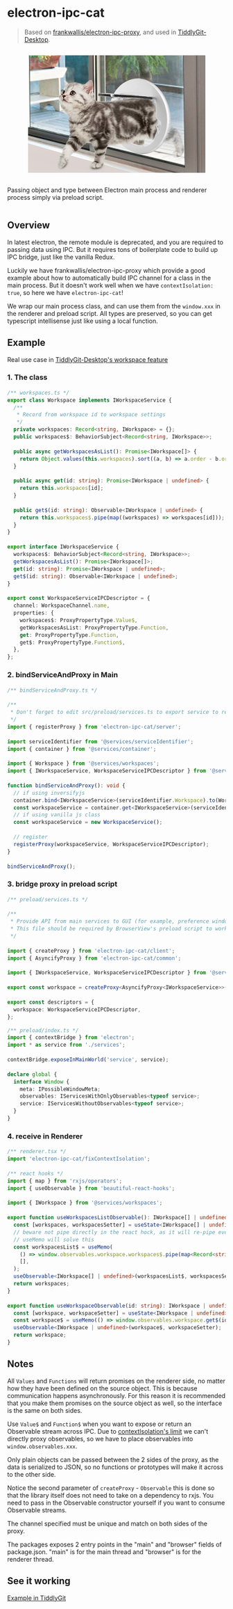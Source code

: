# electron-ipc-cat

> Based on [frankwallis/electron-ipc-proxy](https://github.com/frankwallis/electron-ipc-proxy/pull/2), and used in [TiddlyGit-Desktop](https://github.com/tiddly-gittly/TiddlyGit-Desktop).

<div style="display: flex; flex-direction: column; align-items: center;">

![docs/image/title-image.png](docs/image/title-image.png)

Passing object and type between Electron main process and renderer process simply via preload script.

</div>

## Overview

In latest electron, the remote module is deprecated, and you are required to passing data using IPC. But it requires tons of boilerplate code to build up IPC bridge, just like the vanilla Redux.

Luckily we have frankwallis/electron-ipc-proxy which provide a good example about how to automatically build IPC channel for a class in the main process. But it doesn't work well when we have `contextIsolation: true`, so here we have `electron-ipc-cat`!

We wrap our main process class, and can use them from the `window.xxx` in the renderer and preload script. All types are preserved, so you can get typescript intellisense just like using a local function.

## Example

Real use case in [TiddlyGit-Desktop's workspace feature](https://github.com/tiddly-gittly/TiddlyGit-Desktop/blob/master/src/services/workspaces/index.ts)

### 1. The class

```ts
/** workspaces.ts */
export class Workspace implements IWorkspaceService {
  /**
   * Record from workspace id to workspace settings
   */
  private workspaces: Record<string, IWorkspace> = {};
  public workspaces$: BehaviorSubject<Record<string, IWorkspace>>;

  public async getWorkspacesAsList(): Promise<IWorkspace[]> {
    return Object.values(this.workspaces).sort((a, b) => a.order - b.order);
  }

  public async get(id: string): Promise<IWorkspace | undefined> {
    return this.workspaces[id];
  }

  public get$(id: string): Observable<IWorkspace | undefined> {
    return this.workspaces$.pipe(map((workspaces) => workspaces[id]));
  }
}

export interface IWorkspaceService {
  workspaces$: BehaviorSubject<Record<string, IWorkspace>>;
  getWorkspacesAsList(): Promise<IWorkspace[]>;
  get(id: string): Promise<IWorkspace | undefined>;
  get$(id: string): Observable<IWorkspace | undefined>;
}

export const WorkspaceServiceIPCDescriptor = {
  channel: WorkspaceChannel.name,
  properties: {
    workspaces$: ProxyPropertyType.Value$,
    getWorkspacesAsList: ProxyPropertyType.Function,
    get: ProxyPropertyType.Function,
    get$: ProxyPropertyType.Function$,
  },
};
```

### 2. bindServiceAndProxy in Main

```ts
/** bindServiceAndProxy.ts */

/**
 * Don't forget to edit src/preload/services.ts to export service to renderer process
 */
import { registerProxy } from 'electron-ipc-cat/server';

import serviceIdentifier from '@services/serviceIdentifier';
import { container } from '@services/container';

import { Workspace } from '@services/workspaces';
import { IWorkspaceService, WorkspaceServiceIPCDescriptor } from '@services/workspaces/interface';

function bindServiceAndProxy(): void {
  // if using inversifyjs
  container.bind<IWorkspaceService>(serviceIdentifier.Workspace).to(Workspace).inSingletonScope();
  const workspaceService = container.get<IWorkspaceService>(serviceIdentifier.Workspace);
  // if using vanilla js class
  const workspaceService = new WorkspaceService();

  // register
  registerProxy(workspaceService, WorkspaceServiceIPCDescriptor);
}

bindServiceAndProxy();
```

### 3. bridge proxy in preload script

```ts
/** preload/services.ts */

/**
 * Provide API from main services to GUI (for example, preference window), and tiddlywiki
 * This file should be required by BrowserView's preload script to work
 */

import { createProxy } from 'electron-ipc-cat/client';
import { AsyncifyProxy } from 'electron-ipc-cat/common';

import { IWorkspaceService, WorkspaceServiceIPCDescriptor } from '@services/workspaces/interface';

export const workspace = createProxy<AsyncifyProxy<IWorkspaceService>>(WorkspaceServiceIPCDescriptor);

export const descriptors = {
  workspace: WorkspaceServiceIPCDescriptor,
};
```

```ts
/** preload/index.ts */
import { contextBridge } from 'electron';
import * as service from './services';

contextBridge.exposeInMainWorld('service', service);

declare global {
  interface Window {
    meta: IPossibleWindowMeta;
    observables: IServicesWithOnlyObservables<typeof service>;
    service: IServicesWithoutObservables<typeof service>;
  }
}
```

### 4. receive in Renderer

```ts
/** renderer.tsx */
import 'electron-ipc-cat/fixContextIsolation';

/** react hooks */
import { map } from 'rxjs/operators';
import { useObservable } from 'beautiful-react-hooks';

import { IWorkspace } from '@services/workspaces';

export function useWorkspacesListObservable(): IWorkspace[] | undefined {
  const [workspaces, workspacesSetter] = useState<IWorkspace[] | undefined>();
  // beware not pipe directly in the react hock, as it will re-pipe every time React reRenders, and every time regarded as new Observable, so it will re-subscribe
  // useMemo will solve this
  const workspacesList$ = useMemo(
    () => window.observables.workspace.workspaces$.pipe(map<Record<string, IWorkspace>, IWorkspace[]>((workspaces) => Object.values(workspaces))),
    [],
  );
  useObservable<IWorkspace[] | undefined>(workspacesList$, workspacesSetter);
  return workspaces;
}

export function useWorkspaceObservable(id: string): IWorkspace | undefined {
  const [workspace, workspaceSetter] = useState<IWorkspace | undefined>();
  const workspace$ = useMemo(() => window.observables.workspace.get$(id), [id]);
  useObservable<IWorkspace | undefined>(workspace$, workspaceSetter);
  return workspace;
}
```

## Notes

All `Values` and `Functions` will return promises on the renderer side, no matter how they have been defined on the source object. This is because communication happens asynchronously. For this reason it is recommended that you make them promises on the source object as well, so the interface is the same on both sides.

Use `Value$` and `Function$` when you want to expose or return an Observable stream across IPC. Due to [contextIsolation's limit](https://github.com/electron/electron/issues/28176) we can't directly proxy observables, so we have to place observables into `window.observables.xxx`.

Only plain objects can be passed between the 2 sides of the proxy, as the data is serialized to JSON, so no functions or prototypes will make it across to the other side.

Notice the second parameter of `createProxy` - `Observable` this is done so that the library itself does not need to take on a dependency to rxjs. You need to pass in the Observable constructor yourself if you want to consume Observable streams.

The channel specified must be unique and match on both sides of the proxy.

The packages exposes 2 entry points in the "main" and "browser" fields of package.json. "main" is for the main thread and "browser" is for the renderer thread.

## See it working

[Example in TiddlyGit](https://github.com/tiddly-gittly/TiddlyGit-Desktop/blob/0c6b26c0c1113e0c66d6f49f022c5733d4fa85e8/src/preload/common/services.ts#L27-L42)
